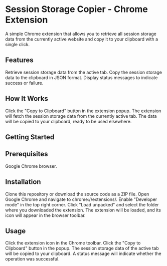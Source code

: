 # Session Storage Copier - Chrome Extension
A simple Chrome extension that allows you to retrieve all session storage data from the currently active website and copy it to your clipboard with a single click.

## Features
Retrieve session storage data from the active tab.
Copy the session storage data to the clipboard in JSON format.
Display status messages to indicate success or failure.

## How It Works
Click the "Copy to Clipboard" button in the extension popup.
The extension will fetch the session storage data from the currently active tab.
The data will be copied to your clipboard, ready to be used elsewhere.

## Getting Started
## Prerequisites
Google Chrome browser.

## Installation
Clone this repository or download the source code as a ZIP file.
Open Google Chrome and navigate to chrome://extensions/.
Enable "Developer mode" in the top right corner.
Click "Load unpacked" and select the folder where you downloaded the extension.
The extension will be loaded, and its icon will appear in the browser toolbar.

## Usage
Click the extension icon in the Chrome toolbar.
Click the "Copy to Clipboard" button in the popup.
The session storage data of the active tab will be copied to your clipboard.
A status message will indicate whether the operation was successful.